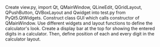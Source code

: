 Create view.py, import Qt, QMainWindow, QLineEdit, QGridLayout, QPushButton, QVBoxLayout and Qwidget into test.py from PyQt5.QtWidgets. Construct class GUI which calls constructor of QMainWindow. Use different widgets and layout functions to define the calculator's look. Create a display bar at the top for showing the entered digits in a calculator. Then, define position of each and every digit in the calculator layout.